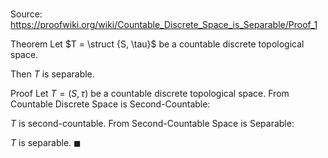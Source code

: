 # 

Source: https://proofwiki.org/wiki/Countable_Discrete_Space_is_Separable/Proof_1

Theorem
Let $T = \struct {S, \tau}$ be a countable discrete topological space.

Then $T$ is separable.


Proof
Let $T = \left({S, \tau}\right)$ be a countable discrete topological space.
From Countable Discrete Space is Second-Countable:

$T$ is second-countable.
From Second-Countable Space is Separable:

$T$ is separable.
$\blacksquare$





